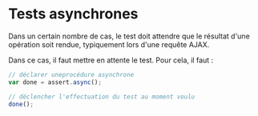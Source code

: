 # Tests asynchrones

Dans un certain nombre de cas, le test doit attendre que le résultat d'une opération soit rendue, typiquement lors d'une requête AJAX.

Dans ce cas, il faut mettre en attente le test. Pour cela, il faut :

```JavaScript
// déclarer uneprocédure asynchrone
var done = assert.async();

// déclencher l'effectuation du test au moment voulu
done();
```

